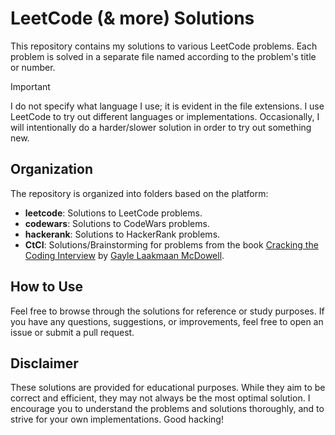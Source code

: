 # LeetCode (& more) Solutions

This repository contains my solutions to various LeetCode problems. Each problem is solved in a separate file named according to the problem's title or number. 

> [!IMPORTANT] 
> I do not specify what language I use; it is evident in the file extensions. I use LeetCode to try out different languages or implementations. Occasionally, I will intentionally do a harder/slower solution in order to try out something new.

## Organization

The repository is organized into folders based on the platform:

- **leetcode**: Solutions to LeetCode problems.
- **codewars**: Solutions to CodeWars problems.
- **hackerank**: Solutions to HackerRank problems.
- **CtCI**: Solutions/Brainstorming for problems from the book [Cracking the Coding Interview](https://www.crackingthecodinginterview.com/) by [Gayle Laakmaan McDowell](https://gayle.com/).

## How to Use

Feel free to browse through the solutions for reference or study purposes. If you have any questions, suggestions, or improvements, feel free to open an issue or submit a pull request.

## Disclaimer

These solutions are provided for educational purposes. While they aim to be correct and efficient, they may not always be the most optimal solution. I encourage you to understand the problems and solutions thoroughly, and to strive for your own implementations. Good hacking!

<!--Test commit...-->
